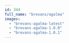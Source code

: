 ```yaml
---
id: 344
full_name: "brevans/agalma"
images: 
  - "brevans-agalma-latest"
  - "brevans-agalma-1.0.0"
  - "brevans-agalma-1.0.1"
---
```

